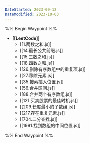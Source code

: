 ```yaml
---
DateStarted: 2023-09-12
DateModified: 2023-10-03
---
```

%% Begin Waypoint %%
- **[[LeetCode]]**
	- [[1.两数之和.js]]
	- [[14.最长公共前缀.js]]
	- [[15.三数之和.js]]
	- [[18.四数之和.js]]
	- [[26.删除有序数组中的重复项.js]]
	- [[27.移除元素.js]]
	- [[35.搜索插入位置.js]]
	- [[56.合并区间.js]]
	- [[88.合并两个有序数组.js]]
	- [[121.买卖股票的最佳时机.js]]
	- [[209.长度最小的子数组.js]]
	- [[217.存在重复元素.js]]
	- [[704.二分查找.js]]
	- [[1991.找到数组的中间位置.js]]

%% End Waypoint %%

